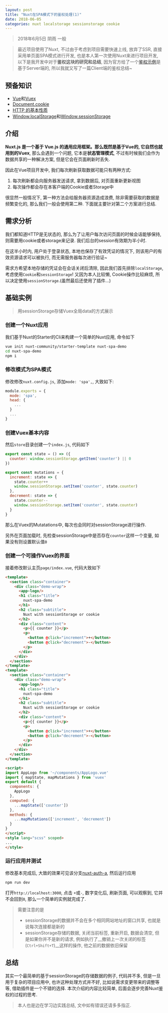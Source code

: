 ```yaml
---
layout: post
title: "Nuxt在SPA模式下的鉴权处理(1)"
date: 2018-06-05
categories: nuxt localstorage sessionstorage cookie
---
```

> 2018年6月5日 阴雨 一般

> 最近项目使用了Nuxt, 不过由于考虑到项目需要快速上线, 放弃了SSR, 直接采用单页面SPA模式进行开发, 也是本人第一次使用Nuxt来进行项目开发, 以下是我开发中对于**鉴权这块的研究和总结**, 因为官方给了一个[鉴权示例](https://zh.nuxtjs.org/examples/auth-routes/)是基于Server端的, 所以我就又写了一篇Client端的鉴权总结~

## 预备知识

* [Vue](https://cn.vuejs.org/v2/guide/)和[Vuex](https://vuex.vuejs.org/zh/)
* [Document.cookie](https://developer.mozilla.org/zh-CN/docs/Web/API/Document/cookie)
* [HTTP 的基本性质](https://developer.mozilla.org/zh-CN/docs/Web/HTTP/Overview#HTTP_%E7%9A%84%E5%9F%BA%E6%9C%AC%E6%80%A7%E8%B4%A8)
* [Window.localStorage](https://developer.mozilla.org/zh-CN/docs/Web/API/Window/localStorage)和[Window.sessionStorage](https://developer.mozilla.org/zh-CN/docs/Web/API/Window/sessionStorage)

## 介绍

**Nuxt.js 是一个基于 Vue.js 的通用应用框架。**那么既然是基于Vue的, 它自然也就用到的**Vuex**, 那么会遇到一个问题, 它本是**状态管理模式**, 不过有时候我们会作为数据共享的一种解决方案, 但是它会在页面刷新时丢失.

因此在Vue项目开发中, 我们每次刷新获取数据可能只有两种方式:

1. 每次刷新都会向服务器发送请求, 拿到数据后, 对页面重新更新视图
1. 每次操作都会存在本客户端的Cookie或者Storage中

很显然一般情况下, 第一种方法会给服务器资源造成浪费, 除非需要获取的数据是频繁变化的, 那么我们一般会使用第二种. 下面就主要针对第二个方案进行总结.

## 需求分析

我们都知道HTTP是无状态的, 那么为了让用户每次访问页面的时候会话能够保持, 则需要用cookie或者storage来记录. 我们后台的session有效期为半小时.

在这半小时内, 用户处于登录状态, 本地也保存了有效凭证的情况下, 则该用户的有效资源请求可以被执行, 而无需服务器每次进行验证~

需求方希望本地存储的凭证会在会话关闭后清除, 因此我们首先排除`localStorage`, 考虑使用`Cookie`和`sessionStorage`! 又因为本人比较懒, Cookie操作比较麻烦, 所以决定使用`sessionStorage`.(虽然最后还使用了插件...)

## 基础实例

> 用sessionStorage存储Vuex全局data的方式展示
> 
### 创建一个Nuxt应用

我们基于Nuxt的Starter的Cli来构建一个简单的Nuxt应用, 命令如下

```sh
vue init nuxt-community/starter-template nuxt-spa-demo
cd nuxt-spa-demo
npm i
```

### 修改模式为SPA模式

修改修改`nuxt.config.js`, 添加`mode: 'spa',`, 大致如下:

```javascript
module.exports = {
  mode: 'spa',
  head: {
    ...
  }
  ...
}
```

### 创建Vuex基本内容

然后`store`目录创建一个`index.js`, 代码如下

```javascript
export const state = () => ({
  counter: window.sessionStorage.getItem('counter') || 0
})

export const mutations = {
  increment: state => {
    state.counter++
    window.sessionStorage.setItem('counter', state.counter)
  },
  decrement: state => {
    state.counter--
    window.sessionStorage.setItem('counter', state.counter)
  }
}
```

那么在Vuex的Mutatations中, 每次也会同时对sessionStorage进行操作.

另外在页面加载时, 先检查sessionStorage中是否存在`counter`这样一个变量, 如果没有则设置默认值`0`

### 创建一个可操作Vuex的界面

接着修改默认主页`page/index.vue`, 代码大致如下

```html
<template>
  <section class="container">
    <div class="demo-wrap">
      <app-logo/>
      <h1 class="title">
        nuxt-spa-demo
      </h1>
      <h2 class="subtitle">
        Nuxt with sessionStorage or cookie
      </h2>
      <div class="content">
        <p>{{ counter }}</p>
        <p>
          <button @click="increment">+</button>
          <button @click="decrement">-</button>
        </p>
      </div>
    </div>
  </section>
</template>
<template>
  <section class="container">
    <div class="demo-wrap">
      <app-logo/>
      <h1 class="title">
        nuxt-spa-demo
      </h1>
      <h2 class="subtitle">
        Nuxt with sessionStorage or cookie
      </h2>
      <div class="content">
        <p>{{ counter }}</p>
        <p>
          <button @click="increment">+</button>
          <button @click="decrement">-</button>
        </p>
      </div>
    </div>
  </section>
</template>

<script>
import AppLogo from '~/components/AppLogo.vue'
import { mapState, mapMutations } from 'vuex'
export default {
  components: {
    AppLogo
  },
  computed: {
    ...mapState(['counter'])
  },
  methods: {
    ...mapMutations(['increment', 'decrement'])
  }
}
</script>
<style lang="scss" scoped>
...
</style>
```

### 运行应用并测试

修改基本完成后, 大致的效果可见该分支[nuxt-auth-a](https://github.com/whidy/nuxt-spa-demo/tree/nuxt-auth-a), 然后运行应用

```sh
npm run dev
```

打开`http://localhost:3000`, 点击 `+`或`-`, 数字变化后, 刷新页面, 可以观察到, 它并不会回到`0`, 那么一个简单的实例就完成了.

> 需要注意的是
> * sessionStorage的数据并不会在多个相同网站地址的窗口共享, 也就是说每次连接都是新的
> * sessionStorage存储的数据, 关闭当前标签, 重新开启, 数据会清空, 但是如果你并不是新的请求, 例如执行了__撤销上一次关闭的标签(`Ctrl+Shift+T`)__这样的操作, 他之前的数据依旧保留

## 总结

其实一个最简单的基于sessionStorage的存储数据的例子, 代码并不多, 但是一旦用于复杂的项目应用中, 也许这种处理方式并不好, 比如说需求变更带来的调整等等, 借助插件是一个不错的选择. 本次介绍的内容比较简单, 后面会逐步完善Nuxt鉴权的过程的思考.

> 本人也是边在学习边实践总结, 文中如有错误还请多多指正.